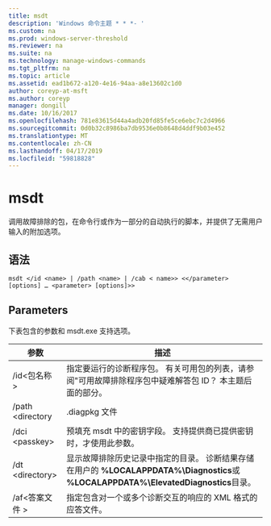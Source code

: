 ```yaml
---
title: msdt
description: 'Windows 命令主题 * * *- '
ms.custom: na
ms.prod: windows-server-threshold
ms.reviewer: na
ms.suite: na
ms.technology: manage-windows-commands
ms.tgt_pltfrm: na
ms.topic: article
ms.assetid: ead1b672-a120-4e16-94aa-a8e13602c1d0
author: coreyp-at-msft
ms.author: coreyp
manager: dongill
ms.date: 10/16/2017
ms.openlocfilehash: 781e83615d44a4adb20fd85fe5ce6ebc7c2d4966
ms.sourcegitcommit: 0d0b32c8986ba7db9536e0b8648d4ddf9b03e452
ms.translationtype: MT
ms.contentlocale: zh-CN
ms.lasthandoff: 04/17/2019
ms.locfileid: "59818828"
---
```

# <a name="msdt"></a>msdt



调用故障排除的包，在命令行或作为一部分的自动执行的脚本，并提供了无需用户输入的附加选项。

## <a name="syntax"></a>语法

```
msdt </id <name> | /path <name> | /cab < name>> <</parameter> [options] … <parameter> [options]>>
```

## <a name="parameters"></a>Parameters

下表包含的参数和 msdt.exe 支持选项。

|参数|描述|
|---------|-----------|
|/id\<包名称 >|指定要运行的诊断程序包。 有关可用包的列表，请参阅"可用故障排除程序包中疑难解答包 ID？ 本主题后面的部分。|
|/path \<directory | .diagpkg 文件 | .diagcfg 文件 >|指定诊断程序包的完整路径。 如果指定目录，该目录必须包含诊断程序包。 不能结合使用 /path 参数 */i d*， */dci*，或 */cab*参数。|
|/dci \<passkey>|预填充 msdt 中的密钥字段。 支持提供商已提供密钥时，才使用此参数。|
|/dt \<directory>|显示故障排除历史记录中指定的目录。 诊断结果存储在用户的 **%LOCALAPPDATA%\Diagnostics**或 **%LOCALAPPDATA%\ElevatedDiagnostics**目录。|
|/af\<答案文件 >|指定包含对一个或多个诊断交互的响应的 XML 格式的应答文件。|
